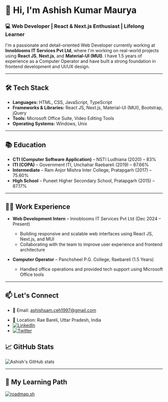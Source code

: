 # 👋 Hi, I'm Ashish Kumar Maurya

### 💻 Web Developer | React & Next.js Enthusiast | Lifelong Learner

I'm a passionate and detail-oriented Web Developer currently working at **Innoblooms IT Services Pvt Ltd**, where I'm working on real-world projects using **React JS**, **Next.js**, and **Material-UI (MUI)**. I have 1.5 years of experience as a Computer Operator and have built a strong foundation in frontend development and UI/UX design.

---

## 🛠️ Tech Stack
- **Languages:** HTML, CSS, JavaScript, TypeScript
- **Frameworks & Libraries:** React JS, Next.js, Material-UI (MUI), Bootstrap, jQuery
- **Tools:** Microsoft Office Suite, Video Editing Tools
- **Operating Systems:** Windows, Unix

---

## 📚 Education
- **CTI (Computer Software Application)** – NSTI Ludhiana (2020) – 83%
- **ITI (COPA)** – Government ITI, Unchahar Raebareli (2019) – 87.66%
- **Intermediate** – Ram Anjor Mishra Inter College, Pratapgarh (2017) – 75.60%
- **High School** – Puneet Higher Secondary School, Pratapgarh (2015) – 87.17%

---

## 🧑‍💼 Work Experience
- **Web Development Intern** – Innoblooms IT Services Pvt Ltd (Dec 2024 – Present)  
  - Building responsive and scalable web interfaces using React JS, Next.js, and MUI  
  - Collaborating with the team to improve user experience and frontend architecture

- **Computer Operator** – Panchsheel P.G. College, Raebareli (1.5 Years)  
  - Handled office operations and provided tech support using Microsoft Office tools

---

## 📫 Let's Connect
- 📧 Email: ashishsam.ceh1997@gmail.com
<!---- 📱 Mobile: 7068019008 --->
- 📍 Location: Rae Bareli, Uttar Pradesh, India
- <a href="https://www.linkedin.com/in/okashish" target="_blank">
    <img src="https://img.shields.io/badge/🔗-LinkedIn-0a0a0a.svg?style=flat&logo=linkedin&logoColor=white" alt="LinkedIn" />
  </a>
- <a href="https://www.x.com/001Ashishkumar" target="_blank">
    <img src="https://img.shields.io/badge/🐦-Twitter-0a0a0a.svg?style=flat&logo=twitter&logoColor=white" alt="Twitter" />
  </a>


## 📈 GitHub Stats
![Ashish's GitHub stats](https://github-readme-stats.vercel.app/api?username=0KAshish&show_icons=true&theme=radical)

---

## 📌 My Learning Path
[![roadmap.sh](https://roadmap.sh/card/wide/6779702170129741a848c473?variant=dark&roadmaps=frontend)](https://roadmap.sh)

<!---
0KAshish/0KAshish is a ✨ special ✨ repository because its `README.md` (this file) appears on your GitHub profile.
You can click the Preview link to take a look at your changes.
--->

